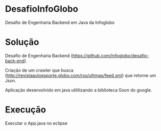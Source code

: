 # DesafioInfoGlobo
Desafio de Engenharia Backend em Java da Infoglobo

# Solução
Desafio de Engenharia Backend (https://github.com/Infoglobo/desafio-back-end).

Criação de um crawler que busca (http://revistaautoesporte.globo.com/rss/ultimas/feed.xml) que retorne um Json.

Aplicação desenvolvido em java utililizando a biblioteca Gson do google.

# Execução
Executar o App.java no eclipse
